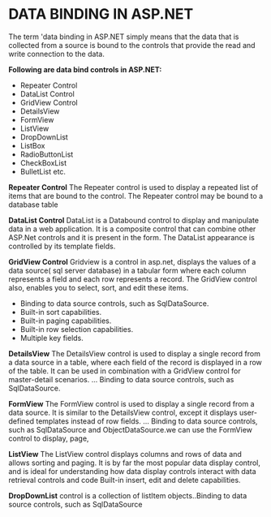 # DATA BINDING IN ASP.NET

The term 'data binding in ASP.NET simply means that the data that is collected from a source is bound to the controls that provide the read and write connection to the data. 

**Following are data bind controls in ASP.NET:**

- Repeater Control
- DataList Control
- GridView Control
- DetailsView
- FormView
- ListView
- DropDownList
- ListBox
- RadioButtonList
- CheckBoxList
- BulletList
etc.

**Repeater Control**
The Repeater control is used to display a repeated list of items that are bound to the control. The Repeater control may be bound to a database table

**DataList Control**
DataList is a Databound control to display and manipulate data in a web application. It is a composite control that can combine other ASP.Net controls and it is present in the form. The DataList appearance is controlled by its template fields.

**GridView Control**
Gridview is a control in asp.net, displays the values of a data source( sql server database) in a tabular form where each column represents a field and each row represents a record. The GridView control also, enables you to select, sort, and edit these items.

- Binding to data source controls, such as SqlDataSource.
- Built-in sort capabilities.
- Built-in paging capabilities.
- Built-in row selection capabilities.
- Multiple key fields.

**DetailsView**
The DetailsView control is used to display a single record from a data source in a table, where each field of the record is displayed in a row of the table. It can be used in combination with a GridView control for master-detail scenarios. ... Binding to data source controls, such as SqlDataSource.

**FormView**
 The FormView control is used to display a single record from a data source. It is similar to the DetailsView control, except it displays user-defined templates instead of row fields. ... Binding to data source controls, such as SqlDataSource and ObjectDataSource.we can use the FormView control to display, page,

**ListView**
The ListView control displays columns and rows of data and allows sorting and paging. It is by far the most popular data display control, and is ideal for understanding how data display controls interact with data retrieval controls and code Built-in insert, edit and delete capabilities.

**DropDownList**
control is a collection of listItem objects..Binding to data source controls, such as SqlDataSource



